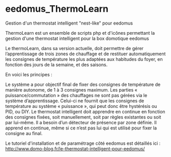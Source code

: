 # eedomus_ThermoLearn
Gestion d'un thermostat intelligent "nest-like" pour eedomus

ThermoLearn est un ensemble de scripts php et d'icônes permettant la gestion d'une thermostat intelligent pour la box 
domotique eedomus

Le thermoLearn, dans sa version actuelle, doit permettre de gérer l’apprentissage de trois zones de chauffage 
et de restituer automatiquement les consignes de température les plus adaptées aux habitudes du foyer, 
en fonction des jours de la semaine, et des saisons.

En voici les principes :

Le système a pour objectif final de fixer des consignes de température de manière autonome, de 1 à 3 consignes maximum.
Les parties « puissance/commutation » des chauffages ne sont pas gérées via le système d’apprentissage. 
Celui-ci ne fournit que les consignes de température au système « puissance », qui peut donc être hystérésis ou PID, ou DIY.
Le thermostat intelligent doit apprendre en continue en fonction des consignes fixées, 
soit manuellement, soit par règles existantes ou soit par lui-même.
Il a besoin d’un détecteur de présence par zone définie.
Il apprend en continue, même si ce n’est pas lui qui est utilisé pour fixer la consigne au final.

Le tutoriel d'installation et de paramétrage côté eedomus est détaillés ici :
http://www.domo-blog.fr/le-thermostat-intelligent-pour-eedomus/
